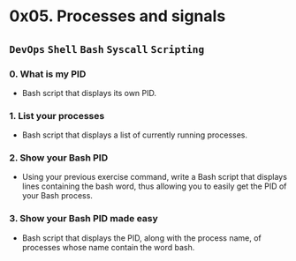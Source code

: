 # 0x05. Processes and signals

## `DevOps` `Shell` `Bash` `Syscall` `Scripting`

### 0. What is my PID
* Bash script that displays its own PID.

### 1. List your processes
* Bash script that displays a list of currently running processes.

### 2. Show your Bash PID
* Using your previous exercise command, write a Bash script that displays lines containing the bash word, thus allowing you to easily get the PID of your Bash process.

### 3. Show your Bash PID made easy
* Bash script that displays the PID, along with the process name, of processes whose name contain the word bash.
